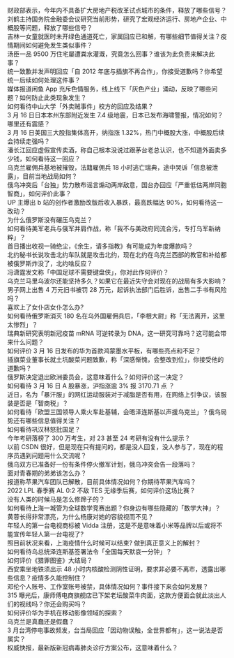 财政部表示，今年内不具备扩大房地产税改革试点城市的条件，释放了哪些信号？  
刘鹤主持国务院金融委会议研究当前形势，研究了宏观经济运行、房地产企业、中概股等问题，释放了哪些信号？  
吉林一女童就医时未开绿色通道死亡，家属回应已和解，有哪些细节值得关注？疫情期间如何避免发生类似事件？  
汤臣一品 9500 万住宅屡遭粪水灌溉，究竟怎么回事？谁该为此负责来解决此事？  
统一致歉并发声明回应「自 2012 年底与插旗不再合作」，你接受道歉吗？你希望统一后续如何处理这件事？  
媒体报道闲鱼 App 充斥色情服务，线上线下「灰色产业」涌动，反映了哪些问题？如何防止此类现象发生？  
如何看待中山大学「外卖贼事件」校方的回应及结果？  
3 月 16 日日本本州东部附近发生 7.4 级地震，日本已发布海啸警报，情况如何？哪里还有震感？  
3 月 16 日美国三大股指集体高开，纳指涨 1.32%，热门中概股大涨，中概股后续会持续走强吗？  
潘长江回应虚假宣传卖酒，称自己根本没说过跟茅台老总认识，也不知道外面卖多少钱，如何看待这一回应？  
乌克兰雇佣兵基地被摧毁，法籍雇佣兵 18 小时逃亡瑞典，途中哭诉「信息被泄露」，目前当地战局如何？  
俄乌冲突后「台独」势力散布谣言煽动两岸敌意，国台办回应「严重低估两岸同胞智商」，如何评价此事？  
UP 主爆出 b 站的创作者激励改版后收入暴跌，最高跌幅达 90%，如何看待这一改动？  
为什么俄罗斯没有碾压乌克兰？  
如何看待美军老兵与俄军并肩作战，称「我不与美政府同流合污，专打乌军新纳粹」？  
首日播出收视一骑绝尘，《余生，请多指教》有可能成为年度爆款吗？  
北约秘书长说攻击北约车队就是攻击北约，现在北约在乌克兰西部的教官和补给都被俄罗斯炸没了，北约啥反应？  
冯潇霆发文称「中国足球不需要键盘侠」，你对此作何评价？  
乌克兰马里乌波尔还能坚持多久？如果它在最近失守会对现在的战局有多大影响？  
男子网上出售 4 万元旧书被罚 28 万元，起诉执法部门后胜诉，出售二手书有风险吗？  
喜欢上了女仆店女仆怎么办?  
如何看待俄罗斯消灭 180 名在乌外国雇佣兵后，「李根大尉」称「无法离开，这里太惨烈」？  
瑞典新研究表明新冠疫苗 mRNA 可逆转录为 DNA，这一研究可靠吗？这可能会带来什么问题？  
如何评价 3 月 16 日发布的华为首款鸿蒙墨水平板，有哪些亮点和不足？  
插旗菜业董事长就土坑酸菜问题致歉，称「深感惭愧，会整改到位」，你接受他的道歉吗？  
俄罗斯决定退出欧洲委员会，这意味着什么？如何评价这一决定？  
如何看待 3 月 16 日 A 股暴涨，沪指涨逾 3% 报 3170.71 点 ？  
近日，名为「暴汗服」的网红运动服装对于减脂是否有用，在网络上引争议，该服装是否是「智商税」？  
如何看待「欧盟三国领导人乘火车赴基辅，会晤泽连斯基以声援乌克兰」？俄乌局势还有哪些信息值得关注？  
如何看待巩汉林怒批国足？  
今年考研落榜了 300 万考生，对 23 甚至 24 考研有没有什么提示？  
以前 CSDN 很好，但是现在只有提问的，都是没人回复，没人参与了，现在的程序员遇到问题用什么交流呢？  
俄乌双方已准备好一份有条件停火撤军计划，俄乌冲突会告一段落吗？  
面对青春期的弟弟该怎么办？  
报道称苹果汽车团队已解散，目前具体情况如何？你期待苹果汽车吗？  
2022 LPL 春季赛 AL 0:2 不敌 TES 无缘季后赛，如何评价这场比赛？  
没有人类的时候马是怎么修蹄子的？  
如何看待上海一城管为全球数学竞赛出题？你身边有哪些隐藏的「数学大神」？  
黄蓉长得非常漂亮，为什么杨康对她的容貌视而不见？  
年轻人的第一台电视商标被 Vidda 注册，这是不是意味着小米等品牌以后或将不能宣传年轻人第一台电视了?  
照目前状况来看，上海疫情什么时候可以结束? 做到真正意义上的解封？  
如何看待乌总统泽连斯基签署法令「全国每天默哀一分钟」？  
如何评价《猎罪图鉴》大结局？  
西安乘坐地铁须出示 48 小时内核酸检测阴性证明，要求非必要不离市，透露出哪些信息？疫情多久能控制住？  
邓伦个人账号、工作室账号被禁，具体情况如何？事件接下来会如何发展？  
315 曝光后，康师傅电商旗舰店已下架老坛酸菜牛肉面，这款方便面会就此淡出人们的视线吗？你还会购买吗？  
如何评价华为手机在移动影像领域的探索？  
乌克兰是真蠢还是假蠢？  
3 月台湾停电事故频发，台当局回应「因动物误触，全世界都有」，这一说法是否属实？  
权威快报，最新版新冠病毒肺炎诊疗方案公布，这意味着什么？  
